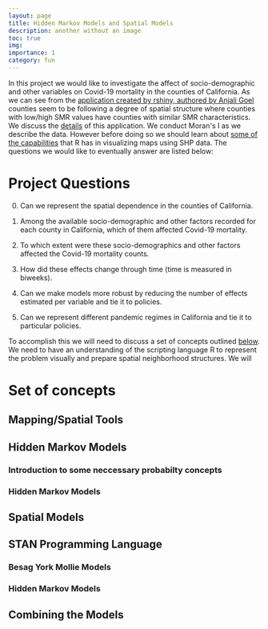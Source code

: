 ```yaml
---
layout: page
title: Hidden Markov Models and Spatial Models
description: another without an image
toc: true
img:
importance: 1
category: fun
---
```


In this project we would like to investigate the affect of socio-demographic and other variables on Covid-19 mortality in the counties of California. As we can see from the [application created by rshiny, authored by Anjali Goel](https://mmusal.shinyapps.io/timeseriesofSMR/) counties seem to be following a degree of spatial structure where counties with low/high SMR values have counties with similar SMR characteristics. We discuss the [details](https://mmusal.github.io/blog/2023/Explaining_rshinyapp/) of this application. We conduct Moran's I as we describe the data. However before doing so we should learn about [some of the capabilities](https://mmusal.github.io/blog/2023/Intro_to_Spatial_Tools_and_Files/) that R has in visualizing maps using SHP data. The questions we would like to eventually answer are listed below:

# Project Questions
0. Can we represent the spatial dependence in the counties of California.

1. Among the available socio-demographic and other factors recorded for each county in California, which of them affected Covid-19 mortality.

2. To which extent were these socio-demographics and other factors affected the Covid-19 mortality counts.

3. How did these effects change through time (time is measured in biweeks).

4. Can we make models more robust by reducing the number of effects estimated per variable and tie it to policies. 

5. Can we represent different pandemic regimes in California and tie it to particular policies. 


To accomplish this we will need to discuss a set of concepts outlined [below](#set_of_concepts). 
We need to have an understanding of the scripting language R to represent the problem visually and prepare spatial neighborhood structures. We will  

# <a name="set_of_concepts"></a> Set of concepts 

## Mapping/Spatial Tools    

## Hidden Markov Models

### Introduction to some neccessary probabilty concepts

### Hidden Markov Models

## Spatial Models

## STAN Programming Language

### Besag York Mollie Models

### Hidden Markov Models

## Combining the Models
